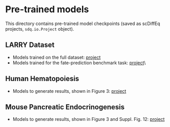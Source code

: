 # Pre-trained models

This directory contains pre-trained model checkpoints (saved as scDiffEq projects, `sdq.io.Project` object).


## LARRY Dataset

- Models trained on the full dataset: [project](LARRY.full_dataset/LightningSDE-FixedPotential-RegularizedVelocityRatio)
- Models trained for the fate-prediction benchmark task: [project](LARRY.fate_prediction/LightningSDE-FixedPotential-RegularizedVelocityRatio)\

## Human Hematopoiesis

- Models to generate results, shown in Figure 3: [project](human_hematopoiesis/LightningSDE-FixedPotential-RegularizedVelocityRatio)

## Mouse Pancreatic Endocrinogenesis
- Models to generate results, shown in Figure 3 and Suppl. Fig. 12: [project](pancreas/LightningSDE-FixedPotential-RegularizedVelocityRatio)
